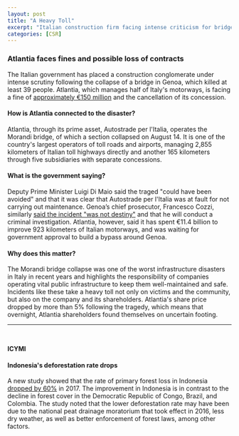 ```yaml
---
layout: post
title: "A Heavy Toll"
excerpt: "Italian construction firm facing intense criticism for bridge collapse. Indonesia's deforestation rate actually declined."
categories: [CSR]
---
```


### Atlantia faces fines and possible loss of contracts

The Italian government has placed a construction conglomerate under intense scrutiny following the collapse of a bridge in Genoa, which killed at least 39 people. Atlantia, which manages half of Italy's motorways, is facing a fine of <a href="https://www.thelocal.it/20180815/atlantia-italys-motorway-operator-with-global-ambitions-under-scrutiny" target="_blank">approximately €150 million</a> and the cancellation of its concession.

#### How is Atlantia connected to the disaster?

Atlantia, through its prime asset, Autostrade per l'Italia, operates the Morandi bridge, of which a section collapsed on August 14. It is one of the country's largest operators of toll roads and airports, managing 2,855 kilometers of Italian toll highways directly and another 165 kilometers through five subsidiaries with separate concessions.

#### What is the government saying?

Deputy Prime Minister Luigi Di Maio said the traged "could have been avoided" and that it was clear that Autostrade per l'Italia was at fault for not carrying out maintenance. Genoa’s chief prosecutor, Francesco Cozzi, similarly <a href="https://www.nytimes.com/2018/08/15/world/europe/italy-genoa-bridge-collapse.html" target="_blank">said the incident "was not destiny"</a> and that he will conduct a criminal investigation. Atlantia, however, said it has spent €11.4 billion to improve 923 kilometers of Italian motorways, and was waiting for government approval to build a bypass around Genoa.

#### Why does this matter?

The Morandi bridge collapse was one of the worst infrastructure disasters in Italy in recent years and highlights the responsibility of companies operating vital public infrastructure to keep them well-maintained and safe. Incidents like these take a heavy toll not only on victims and the community, but also on the company and its shareholders. Atlantia's share price dropped by more than 5% following the tragedy, which means that overnight, Atlantia shareholders found themselves on uncertain footing. 

* * *
<br />

**ICYMI**

#### **Indonesia's deforestation rate drops**

A new study showed that the rate of primary forest loss in Indonesia <a href="https://www.ecowatch.com/indonesia-deforestation-2595918463.html" target="_blank">dropped by 60%</a> in 2017. The improvement in Indonesia is in contrast to the decline in forest cover in the Democratic Republic of Congo, Brazil, and Colombia. The study noted that the lower deforestation rate may have been due to the national peat drainage moratorium that took effect in 2016, less dry weather, as well as better enforcement of forest laws, among other factors.
